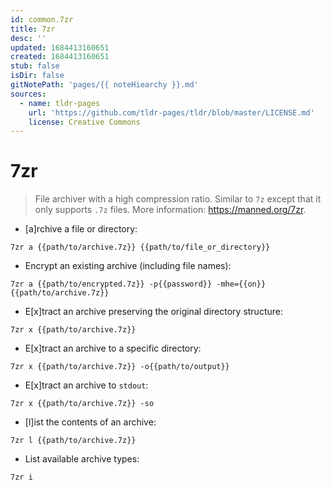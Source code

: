 ```yaml
---
id: common.7zr
title: 7zr
desc: ''
updated: 1684413160651
created: 1684413160651
stub: false
isDir: false
gitNotePath: 'pages/{{ noteHiearchy }}.md'
sources:
  - name: tldr-pages
    url: 'https://github.com/tldr-pages/tldr/blob/master/LICENSE.md'
    license: Creative Commons
---
```

# 7zr

> File archiver with a high compression ratio.
> Similar to `7z` except that it only supports `.7z` files.
> More information: <https://manned.org/7zr>.

- [a]rchive a file or directory:

`7zr a {{path/to/archive.7z}} {{path/to/file_or_directory}}`

- Encrypt an existing archive (including file names):

`7zr a {{path/to/encrypted.7z}} -p{{password}} -mhe={{on}} {{path/to/archive.7z}}`

- E[x]tract an archive preserving the original directory structure:

`7zr x {{path/to/archive.7z}}`

- E[x]tract an archive to a specific directory:

`7zr x {{path/to/archive.7z}} -o{{path/to/output}}`

- E[x]tract an archive to `stdout`:

`7zr x {{path/to/archive.7z}} -so`

- [l]ist the contents of an archive:

`7zr l {{path/to/archive.7z}}`

- List available archive types:

`7zr i`

